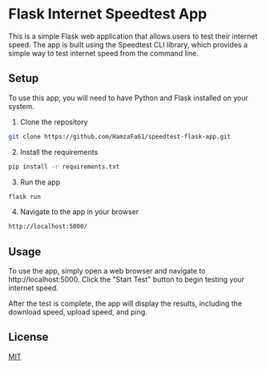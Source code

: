 # Flask Internet Speedtest App
This is a simple Flask web application that allows users to test their internet speed. The app is built using the Speedtest CLI library, which provides a simple way to test internet speed from the command line.


## Setup
To use this app, you will need to have Python and Flask installed on your system.
1. Clone the repository
```bash
git clone https://github.com/HamzaFa61/speedtest-flask-app.git
```
2. Install the requirements
```bash
pip install -r requirements.txt
```
3. Run the app
```bash
flask run
```
4. Navigate to the app in your browser
```bash
http://localhost:5000/
```

## Usage
To use the app, simply open a web browser and navigate to http://localhost:5000. Click the "Start Test" button to begin testing your internet speed.

After the test is complete, the app will display the results, including the download speed, upload speed, and ping.

## License
[MIT](https://choosealicense.com/licenses/mit/)
